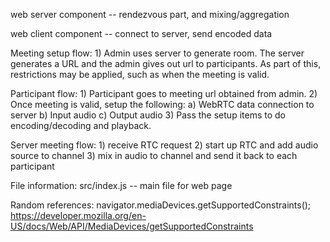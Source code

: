 web server component -- rendezvous part, and mixing/aggregation

web client component -- connect to server, send encoded data

Meeting setup flow:
	1) Admin uses server to generate room.  The server generates
	   a URL and the admin gives out url to participants.
	   As part of this, restrictions may be applied, such as when
	   the meeting is valid.

Participant flow:
	1) Participant goes to meeting url obtained from admin.
	2) Once meeting is valid, setup the following:
		a) WebRTC data connection to server
		b) Input audio
		c) Output audio
	3) Pass the setup items to do encoding/decoding and playback.

Server meeting flow:
	1) receive RTC request
	2) start up RTC and add audio source to channel
	3) mix in audio to channel and send it back to each participant

File information:
	src/index.js -- main file for web page

Random references:
navigator.mediaDevices.getSupportedConstraints();
https://developer.mozilla.org/en-US/docs/Web/API/MediaDevices/getSupportedConstraints
